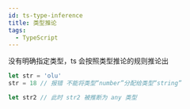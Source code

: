 ```yaml
---
id: ts-type-inference
title: 类型推论
tags:
  - TypeScript
---
```


没有明确指定类型，ts 会按照类型推论的规则推论出

```ts
let str = 'olu'
str = 18 // 报错 不能将类型“number”分配给类型“string”

let str2 // 此时 str2 被推断为 any 类型
```
